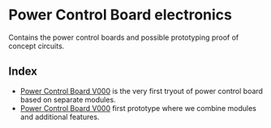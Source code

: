# Power Control Board electronics
Contains the power control boards and possible prototyping proof of concept circuits.
## Index
* [Power Control Board V000](powerControlBoardV000/README.md) is the very first tryout of power control board based on separate modules.
* [Power Control Board V000](powerControlBoardV001/README.md) first prototype where we combine modules and additional features.
